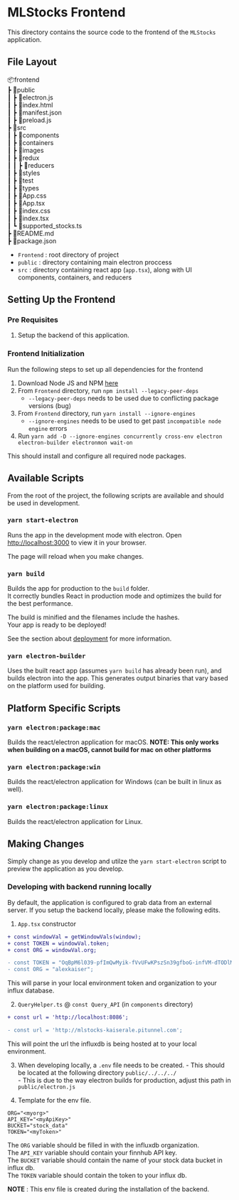 # MLStocks Frontend

This directory contains the source code to the frontend of the `MLStocks` application.

## File Layout

📦frontend \
 ┣ 📂public \
 ┃ ┣ 📜electron.js \
 ┃ ┣ 📜index.html \
 ┃ ┣ 📜manifest.json \
 ┃ ┣ 📜preload.js \
 ┣ 📂src \
 ┃ ┣ 📂components \
 ┃ ┣ 📂containers \
 ┃ ┣ 📂images \
 ┃ ┣ 📂redux \
 ┃ ┃ ┣ 📂reducers \
 ┃ ┣ 📂styles \
 ┃ ┣ 📂test \
 ┃ ┣ 📂types \
 ┃ ┣ 📜App.css \
 ┃ ┣ 📜App.tsx \
 ┃ ┣ 📜index.css \
 ┃ ┣ 📜index.tsx \
 ┃ ┗ 📜supported_stocks.ts \
 ┣ 📜README.md \
 ┣ 📜package.json

- `Frontend` : root directory of project
- `public` : directory containing main electron proccess 
- `src` : directory containing react app (`app.tsx`), along with UI components, containers, and reducers

## Setting Up the Frontend

### Pre Requisites
1. Setup the backend of this application.

### Frontend Initialization
Run the following steps to set up all dependencies for the frontend

1. Download Node JS and NPM <a href="https://nodejs.org/en/download/">here</a>
2. From `Frontend` directory, run `npm install --legacy-peer-deps`
     - `--legacy-peer-deps` needs to be used due to conflicting package versions (bug)
3. From `Frontend` directory, run `yarn install --ignore-engines`
     - `--ignore-engines` needs to be used to get past `incompatible node engine` errors
4. Run `yarn add -D --ignore-engines concurrently cross-env electron electron-builder electronmon wait-on`

This should install and configure all required node packages.

## Available Scripts

From the root of the project, the following scripts are available and should be used in development.

### `yarn start-electron`

Runs the app in the development mode with electron.
Open [http://localhost:3000](http://localhost:3000) to view it in your browser.

The page will reload when you make changes.

### `yarn build`
Builds the app for production to the `build` folder.\
It correctly bundles React in production mode and optimizes the build for the best performance.

The build is minified and the filenames include the hashes.\
Your app is ready to be deployed!

See the section about [deployment](https://facebook.github.io/create-react-app/docs/deployment) for more information.

### `yarn electron-builder`

Uses the built react app (assumes `yarn build` has already been run), and builds electron into the app.  This generates output binaries that vary based on the platform used for building.

## Platform Specific Scripts

### `yarn electron:package:mac`
Builds the react/electron application for macOS.
**NOTE: This only works when building on a macOS, cannot build for mac on other platforms**

### `yarn electron:package:win`
Builds the react/electron application for Windows (can be built in linux as well).

### `yarn electron:package:linux`
Builds the react/electron application for Linux.


## Making Changes

Simply change as you develop and utilze the `yarn start-electron` script to preview the application as you develop.

### Developing with backend running locally

By default, the application is configured to grab data from an external server. If you setup the backend locally,
please make the following edits.

1. `App.tsx` constructor
```diff
+ const windowVal = getWindowVals(window);
+ const TOKEN = windowVal.token;
+ const ORG = windowVal.org;

- const TOKEN = "OqBpM6l039-pfImQwMyik-fVvUFwKPszSn39gfboG-infVM-dTODlMWf72eXgjM9SaT6r2gJnGQjH_glZTdIxQ==";
- const ORG = "alexkaiser";
```
This will parse in your local environment token and organization to your influx database.

2. `QueryHelper.ts` @ `const Query_API` (in `components` directory)
```diff
+ const url = 'http://localhost:8086';

- const url = 'http://mlstocks-kaiserale.pitunnel.com';
```
This will point the url the influxdb is being hosted at to your local environment.

3. When developing locally, a `.env` file needs to be created.
        - This should be located at the following directory `public/../../../`        
        - This is due to the way electron builds for production, adjust this path in `public/electron.js`

4. Template for the env file.
```
ORG="<myorg>"
API_KEY="<myApiKey>"
BUCKET="stock_data"
TOKEN="<myToken>"
```
The `ORG` variable should be filled in with the influxdb organization. \
The `API_KEY` variable should contain your finnhub API key. \
The `BUCKET` variable should contain the name of your stock data bucket in influx db. \
The `TOKEN` variable should contain the token to your influx db.

**NOTE** : This env file is created during the installation of the backend.



